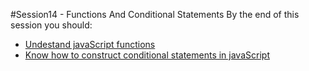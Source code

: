 #Session14 -  Functions And Conditional Statements 
By the end of this session you should:

 * [Undestand javaScript functions](session14/functions.md) 
 * [Know how to construct conditional statements in javaScript](conditional_statements.md)
 
